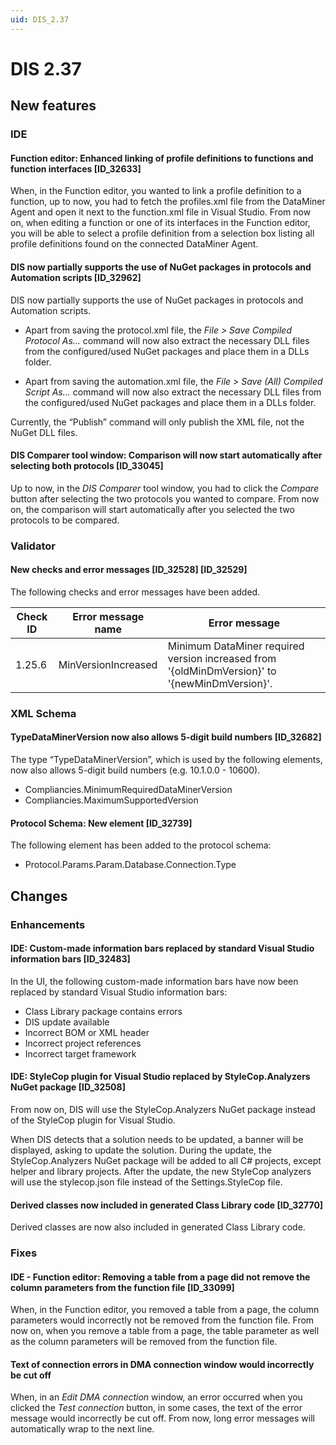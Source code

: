 ```yaml
---
uid: DIS_2.37
---
```


# DIS 2.37

## New features

### IDE

#### Function editor: Enhanced linking of profile definitions to functions and function interfaces \[ID_32633\]

When, in the Function editor, you wanted to link a profile definition to a function, up to now, you had to fetch the profiles.xml file from the DataMiner Agent and open it next to the function.xml file in Visual Studio. From now on, when editing a function or one of its interfaces in the Function editor, you will be able to select a profile definition from a selection box listing all profile definitions found on the connected DataMiner Agent.

#### DIS now partially supports the use of NuGet packages in protocols and Automation scripts \[ID_32962\]

DIS now partially supports the use of NuGet packages in protocols and Automation scripts.

- Apart from saving the protocol.xml file, the *File \> Save Compiled Protocol As…* command will now also extract the necessary DLL files from the configured/used NuGet packages and place them in a DLLs folder.

- Apart from saving the automation.xml file, the *File \> Save (All) Compiled Script As…* command will now also extract the necessary DLL files from the configured/used NuGet packages and place them in a DLLs folder.

Currently, the “Publish” command will only publish the XML file, not the NuGet DLL files.

#### DIS Comparer tool window: Comparison will now start automatically after selecting both protocols \[ID_33045\]

Up to now, in the *DIS Comparer* tool window, you had to click the *Compare* button after selecting the two protocols you wanted to compare. From now on, the comparison will start automatically after you selected the two protocols to be compared.

### Validator

#### New checks and error messages \[ID_32528\] \[ID_32529\]

The following checks and error messages have been added.

| Check ID | Error message name  | Error message                                                                                 |
|----------|---------------------|-----------------------------------------------------------------------------------------------|
| 1.25.6   | MinVersionIncreased | Minimum DataMiner required version increased from '{oldMinDmVersion}' to '{newMinDmVersion}'. |

### XML Schema

#### TypeDataMinerVersion now also allows 5-digit build numbers \[ID_32682\]

The type “TypeDataMinerVersion”, which is used by the following elements, now also allows 5-digit build numbers (e.g. 10.1.0.0 - 10600).

- Compliancies.MinimumRequiredDataMinerVersion
- Compliancies.MaximumSupportedVersion

#### Protocol Schema: New element \[ID_32739\]

The following element has been added to the protocol schema:

- Protocol.Params.Param.Database.Connection.Type

## Changes

### Enhancements

#### IDE: Custom-made information bars replaced by standard Visual Studio information bars \[ID_32483\]

In the UI, the following custom-made information bars have now been replaced by standard Visual Studio information bars:

- Class Library package contains errors
- DIS update available
- Incorrect BOM or XML header
- Incorrect project references
- Incorrect target framework

#### IDE: StyleCop plugin for Visual Studio replaced by StyleCop.Analyzers NuGet package \[ID_32508\]

From now on, DIS will use the StyleCop.Analyzers NuGet package instead of the StyleCop plugin for Visual Studio.

When DIS detects that a solution needs to be updated, a banner will be displayed, asking to update the solution. During the update, the StyleCop.Analyzers NuGet package will be added to all C# projects, except helper and library projects. After the update, the new StyleCop analyzers will use the stylecop.json file instead of the Settings.StyleCop file.

#### Derived classes now included in generated Class Library code \[ID_32770\]

Derived classes are now also included in generated Class Library code.

### Fixes

#### IDE - Function editor: Removing a table from a page did not remove the column parameters from the function file \[ID_33099\]

When, in the Function editor, you removed a table from a page, the column parameters would incorrectly not be removed from the function file. From now on, when you remove a table from a page, the table parameter as well as the column parameters will be removed from the function file.

#### Text of connection errors in DMA connection window would incorrectly be cut off

When, in an *Edit DMA connection* window, an error occurred when you clicked the *Test connection* button, in some cases, the text of the error message would incorrectly be cut off. From now, long error messages will automatically wrap to the next line.
